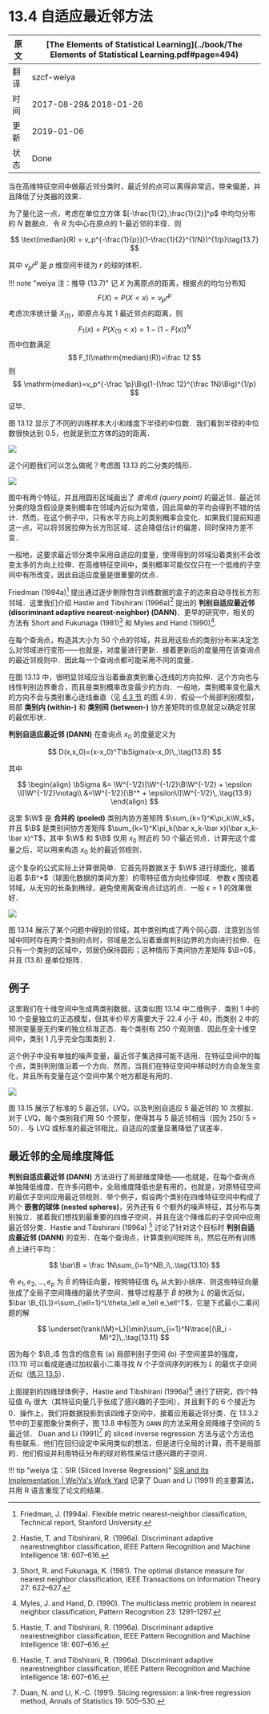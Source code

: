 # 13.4 自适应最近邻方法

| 原文   | [The Elements of Statistical Learning](../book/The Elements of Statistical Learning.pdf#page=494) |
| ---- | ---------------------------------------- |
| 翻译   | szcf-weiya                               |
| 时间   | 2017-08-29& 2018-01-26                               |
| 更新|2019-01-06|
|状态|Done|

当在高维特征空间中做最近邻分类时，最近邻的点可以离得非常远，带来偏差，并且降低了分类器的效果．

为了量化这一点，考虑在单位立方体 $[-\frac{1}{2},\frac{1}{2}]^p$ 中均匀分布的 $N$ 数据点．令 $R$ 为中心在原点的 1-最近邻的半径．则

$$
\text{median}(R) = v_p^{-\frac{1}{p}}(1-\frac{1}{2}^{1/N})^{1/p}\tag{13.7}
$$

其中 $v_pr^p$ 是 $p$ 维空间半径为 $r$ 的球的体积．

!!! note "weiya 注：推导 (13.7)"
	记 $X$ 为离原点的距离，根据点的均匀分布知
	$$
	F(X) = P(X<x)=v_pr^p
	$$
	考虑次序统计量 $X_{(1)}$，即原点与其 1 最近邻点的距离，则
	$$
	F_1(x)=P(X_{(1)}<x)=1-(1-F(x))^N
	$$
	而中位数满足
	$$
	F_1(\mathrm{median}(R))=\frac 12
	$$
	则
	$$
	\mathrm{median}=v_p^{-\frac 1p}\Big(1-{\frac 12}^{\frac 1N}\Big)^{1/p}
	$$
	证毕．

图 13.12 显示了不同的训练样本大小和维度下半径的中位数．我们看到半径的中位数很快达到 0.5，也就是到立方体的边的距离．

![](../img/13/fig13.12.png)

这个问题我们可以怎么做呢？考虑图 13.13 的二分类的情形．

![](../img/13/fig13.13.png)

图中有两个特征，并且用圆形区域画出了 *查询点 (query point)* 的最近邻．最近邻分类的隐含假设是类别概率在邻域内近似为常值，因此简单的平均会得到不错的估计．然而，在这个例子中，只有水平方向上的类别概率会变化．如果我们提前知道这一点，可以将邻居拉伸为长方形区域．这会降低估计的偏差，同时保持方差不变．

一般地，这要求最近邻分类中采用自适应的度量，使得得到的邻域沿着类别不会改变太多的方向上拉伸．在高维特征空间中，类别概率可能仅仅只在一个低维的子空间中有所改变，因此自适应度量是很重要的优点．

Friedman (1994a)[^1] 提出通过逐步剔除包含训练数据的盒子的边来自动寻找长方形邻域．这里我们介绍  Hastie and Tibshirani (1996a)[^2] 提出的 **判别自适应最近邻 (discriminant adaptive nearest-neighbor) (DANN)**．更早的研究中，相关的方法有 Short and Fukunaga (1981)[^3] 和 Myles and Hand (1990)[^4].

在每个查询点，构造其大小为 50 个点的邻域，并且用这些点的类别分布来决定怎么对邻域进行变形——也就是，对度量进行更新．接着更新后的度量用在该查询点的最近邻规则中．因此每一个查询点都可能采用不同的度量．

在图 13.13 中，很明显邻域应当沿着垂直类别重心连线的方向拉伸．这个方向也与线性判别边界重合，而且是类别概率改变最少的方向．一般地，类别概率变化最大的方向不会与类别重心连线垂直（见 [4.3 节](../04-Linear-Methods-for-Classification/4.3-Linear-Discriminant-Analysis/index.html) 的图 4.9）．假设一个局部判别模型，局部 **类别内 (within-)** 和 **类别间 (between-)** 协方差矩阵的信息就足以确定邻居的最优形状．

**判别自适应最近邻 (DANN)** 在查询点 $x_0$ 的度量定义为 

$$
D(x,x_0)=(x-x_0)^T\bSigma(x-x_0)\,,\tag{13.8}
$$

其中

$$
\begin{align}
\bSigma &= \W^{-1/2}[\W^{-1/2}\B\W^{-1/2} + \epsilon \I]\W^{-1/2}\notag\\
&=\W^{-1/2}[\B^* + \epsilon\I]\W^{-1/2}\,.\tag{13.9}
\end{align}
$$

这里 $\W$ 是 **合并的 (pooled)** 类别内协方差矩阵 $\sum_{k=1}^K\pi_k\W_k$，并且 $\B$ 是类别间协方差矩阵 $\sum_{k=1}^K\pi_k(\bar x_k-\bar x)(\bar x_k-\bar x)^T$，其中 $\W$ 和 $\B$ 仅用 $x_0$ 附近的 50 个最近邻点．计算完这个度量之后，可以用来构造 $x_0$ 处的最近邻规则．

这个复杂的公式实际上计算很简单．它首先将数据关于 $\W$ 进行球面化，接着沿着 $\B^*$（球面化数据的类间方差）的零特征值方向拉伸邻域．参数 $\epsilon$ 围绕着邻域，从无穷的长条到椭球，避免使用离查询点过远的点．一般 $\epsilon=1$ 的效果很好．

![](../img/13/fig13.14.png)

图 13.14 展示了某个问题中得到的邻域，其中类别构成了两个同心圆．注意到当邻域中同时存在两个类别的点时，邻域是怎么沿着垂直判别边界的方向进行拉伸．在只有一个类别的区域中，邻居仍保持圆形；这种情形下类间协方差矩阵 $\B=0$，并且 (13.8) 是单位矩阵．

## 例子

这里我们在十维空间中生成两类别数据，这类似图 13.14 中二维例子．类别 1 中的 10 个变量独立的正态模型，但其半价平方需要大于 22.4 小于 40，而类别 2 中的预测变量是无约束的独立标准正态．每个类别有 250 个观测值．因此在全十维空间中，类别 1 几乎完全包围类别 2．

这个例子中没有单独的噪声变量，最近邻子集选择可能不适用．在特征空间中的每个点，类别判别值沿着一个方向．然而，当我们在特征空间中移动时方向会发生变化，并且所有变量在这个空间中某个地方都是有用的．

![](../img/13/fig13.15.png)

图 13.15 展示了标准的 5 最近邻，LVQ，以及判别自适应 5 最近邻的 10 次模拟．对于 LVQ，每个类别我们用 50 个原型，使得其与 5 最近邻相当（因为 250/ 5 = 50）．与 LVQ 或标准的最近邻相比，自适应的度量显著降低了误差率．

## 最近邻的全局维度降低

**判别自适应最近邻 (DANN)** 方法进行了局部维度降低——也就是，在每个查询点单独降低维度．在许多问题中，全局维度降低也是有用的，也就是，对原特征空间的最优子空间应用最近邻规则．举个例子，假设两个类别在四维特征空间中构成了两个 **嵌套的球体 (nested spheres)**，另外还有 6 个额外的噪声特征，其分布与类别独立．接着我们想找到最重要的四维子空间，并且在这个降维后的子空间中应用最近邻分类．Hastie and Tibshirani (1996a) [^2] 讨论了针对这个目标时 **判别自适应最近邻 (DANN)** 的变形．在每个查询点，计算类别间矩阵 $B_i$，然后在所有训练点上进行平均：

$$
\bar\B = \frac 1N\sum_{i=1}^NB_i\,.\tag{13.10}
$$

令 $e_1,e_2,\ldots,e_p$ 为 $\bar B$ 的特征向量，按照特征值 $\theta_k$ 从大到小排序．则这些特征向量张成了全局子空间降维的最优子空间．推导过程基于 $\bar B$ 的秩为 $L$ 的最优近似，$\bar \B_{[L]}=\sum_{\ell=1}^L\theta_\ell e_\ell e_\ell^T$，它是下式最小二乘问题的解

$$
\underset{\rank(\M)=L}{\min}\sum_{i=1}^N\trace[(\B_i - M)^2]\,.\tag{13.11}
$$

因为每个 $\B_i$ 包含的信息有 (a) 局部判别子空间 (b) 子空间差异的强度，(13.11) 可以看成是通过加权最小二乘寻找 $N$ 个子空间序列的秩为 $L$ 的最优子空间近似（[练习 13.5](https://github.com/szcf-weiya/ESL-CN/issues/170)）．

上面提到的四维球体例子，Hastie and Tibshirani (1996a)[^2] 进行了研究，四个特征值 $\theta_\ell$ 很大（其特征向量几乎张成了感兴趣的子空间），并且剩下的 6 个接近为 0．操作上，我们将数据投影到该四维子空间中，接着应用最近邻分类．在 13.3.2 节中的卫星图象分类例子，图 13.8 中标签为 `DANN` 的方法采用全局降维子空间的 5 最近邻． Duan and Li (1991)[^5] 的 sliced inverse regression 方法与这个方法也有些联系．他们在回归设定中采用类似的想法，但是进行全局的计算，而不是局部的．他们假设并利用特征分布的球对称性来估计感兴趣的子空间．


!!! tip "weiya 注：SIR (Sliced Inverse Regression)"
	[SIR and Its Implementation | WeiYa's Work Yard](https://stats.hohoweiya.xyz//2019/01/05/SIR/) 记录了 Duan and Li (1991) 的主要算法，并用 R 语言重现了论文的结果．

[^1]: Friedman, J. (1994a). Flexible metric nearest-neighbor classification, Technical report, Stanford University.
[^2]: Hastie, T. and Tibshirani, R. (1996a). Discriminant adaptive nearestneighbor classification, IEEE Pattern Recognition and Machine Intelligence 18: 607–616.
[^3]: Short, R. and Fukunaga, K. (1981). The optimal distance measure for nearest neighbor classification, IEEE Transactions on Information Theory 27: 622–627.
[^4]: Myles, J. and Hand, D. (1990). The multiclass metric problem in nearest neighbor classification, Pattern Recognition 23: 1291–1297.
[^5]: Duan, N. and Li, K.-C. (1991). Slicing regression: a link-free regression method, Annals of Statistics 19: 505–530.